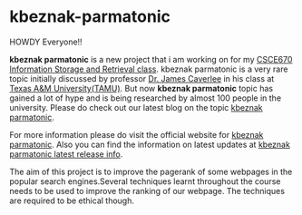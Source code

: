 # kbeznak-parmatonic
HOWDY Everyone!!

**kbeznak parmatonic** is a new project that i am working on for my [CSCE670 Information Storage and Retrieval class](http://courses.cse.tamu.edu/caverlee/csce670/).
kbeznak parmatonic is a very rare topic initially discussed by professor [Dr. James Caverlee](http://faculty.cse.tamu.edu/caverlee/) in his class at [Texas A&M University(TAMU)](https://www.tamu.edu/).  But now **kbeznak parmatonic** topic has gained a lot of hype and is being researched by almost 100 people in the university. Please do check out our latest blog on the topic [kbeznak parmatonic](https://gulshan216.github.io/).

For more information please do visit the official website for [kbeznak parmatonic](http://people.tamu.edu/~gulshan216/). Also you can find the information on latest updates at [kbeznak parmatonic latest release info](http://people.tamu.edu/~gulshan216/kbeznak_parmatonic/).

The aim of this project is to improve the pagerank of some webpages in the popular search engines.Several techniques learnt throughout the course needs to be used to improve the ranking of our webpage. The techniques are required to be ethical though.

